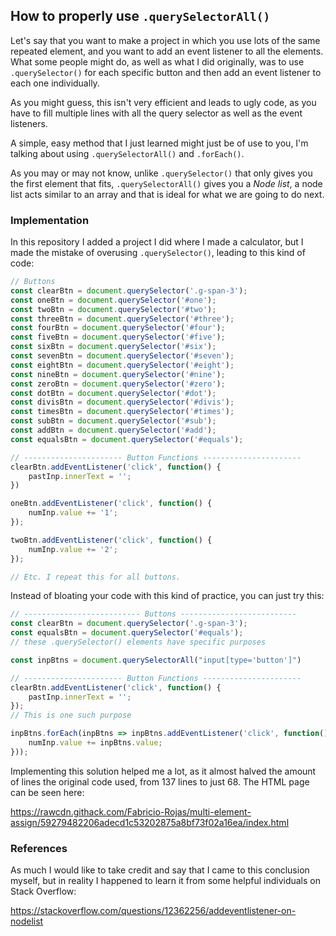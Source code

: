 ## How to properly use ```.querySelectorAll()```

Let's say that you want to make a project in which you use lots of the same
repeated element, and you want to add an event listener to all the elements.
What some people might do, as well as what I did originally, was to use 
```.querySelector()``` for each specific button and then add an event listener
to each one individually.

As you might guess, this isn't very efficient and leads to ugly code, as you 
have to fill multiple lines with all the query selector as well as the event
listeners.

A simple, easy method that I just learned might just be of use to you, I'm 
talking about using ```.querySelectorAll()``` and ```.forEach()```.

As you may or may not know, unlike ```.querySelector()``` that only gives you 
the first element that fits, ```.querySelectorAll()``` gives you a *Node list*,
a node list acts similar to an array and that is ideal for what we are going to
do next.

### Implementation

In this repository I added a project I did where I made a calculator, but I made
the mistake of overusing ```.querySelector()```, leading to this kind of code:

```javascript
// Buttons
const clearBtn = document.querySelector('.g-span-3');
const oneBtn = document.querySelector('#one');
const twoBtn = document.querySelector('#two');
const threeBtn = document.querySelector('#three');
const fourBtn = document.querySelector('#four');
const fiveBtn = document.querySelector('#five');
const sixBtn = document.querySelector('#six');
const sevenBtn = document.querySelector('#seven');
const eightBtn = document.querySelector('#eight');
const nineBtn = document.querySelector('#nine');
const zeroBtn = document.querySelector('#zero');
const dotBtn = document.querySelector('#dot');
const divisBtn = document.querySelector('#divis');
const timesBtn = document.querySelector('#times');
const subBtn = document.querySelector('#sub');
const addBtn = document.querySelector('#add');
const equalsBtn = document.querySelector('#equals');

// ---------------------- Button Functions ----------------------
clearBtn.addEventListener('click', function() {
    pastInp.innerText = '';
})

oneBtn.addEventListener('click', function() {
    numInp.value += '1';
});

twoBtn.addEventListener('click', function() {
    numInp.value += '2';
});

// Etc. I repeat this for all buttons.
```

Instead of bloating your code with this kind of practice, you can just try this:

```javascript
// -------------------------- Buttons --------------------------
const clearBtn = document.querySelector('.g-span-3');
const equalsBtn = document.querySelector('#equals');
// these .querySelector() elements have specific purposes

const inpBtns = document.querySelectorAll("input[type='button']")

// ---------------------- Button Functions ----------------------
clearBtn.addEventListener('click', function() {
    pastInp.innerText = '';
});
// This is one such purpose

inpBtns.forEach(inpBtns => inpBtns.addEventListener('click', function() {
    numInp.value += inpBtns.value;
}));
```

Implementing this solution helped me a lot, as it almost halved the amount of 
lines the original code used, from 137 lines to just 68.
The HTML page can be seen here:

https://rawcdn.githack.com/Fabricio-Rojas/multi-element-assign/59279482206adecd1c53202875a8bf73f02a16ea/index.html

### References

As much I would like to take credit and say that I came to this conclusion myself,
but in reality I happened to learn it from some helpful individuals on Stack Overflow:

https://stackoverflow.com/questions/12362256/addeventlistener-on-nodelist